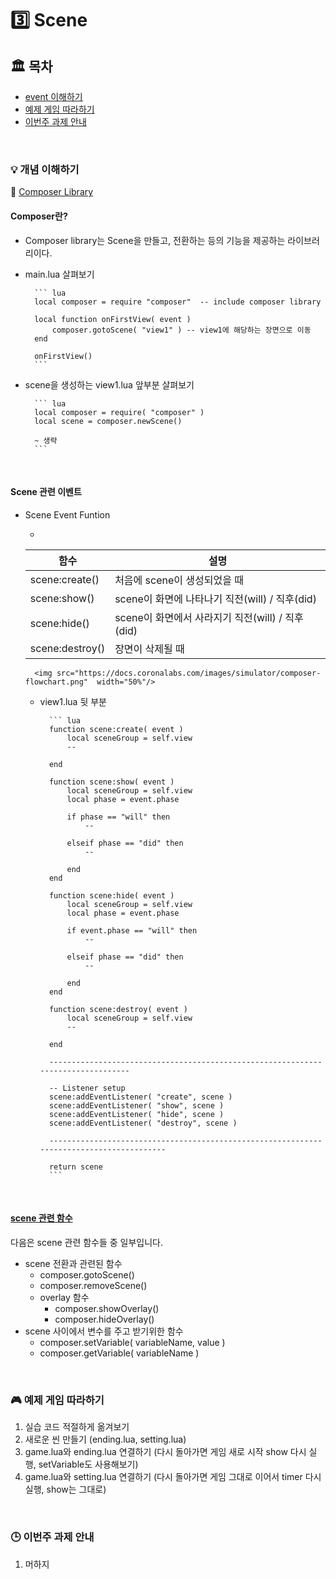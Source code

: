 # 3️⃣ Scene

## 🏛 목차
* [event 이해하기](#-event-이해하기)
* [예제 게임 따라하기](#-예제-게임-따라하기)
* [이번주 과제 안내](#-이번주-과제-안내)

<br>

### 💡 개념 이해하기
🔗 [Composer Library](https://docs.coronalabs.com/guide/system/composer/index.html)
#### Composer란?
* Composer library는 Scene을 만들고, 전환하는 등의 기능을 제공하는 라이브러리이다.

* main.lua 살펴보기

		``` lua  
		local composer = require "composer"  -- include composer library
		
		local function onFirstView( event )  
			composer.gotoScene( "view1" ) -- view1에 해당하는 장면으로 이동
		end  
	
		onFirstView()  
		```

* scene을 생성하는 view1.lua 앞부분 살펴보기 

		``` lua  
		local composer = require( "composer" )  
		local scene = composer.newScene()
	
		~ 생략  
		```
	
<br>
	
#### Scene 관련 이벤트
* Scene Event Funtion  

	- 
	| 함수 | 설명  |  
	| ---| --- |  
	| scene:create() | 처음에 scene이 생성되었을 때 |
	| scene:show() | scene이 화면에 나타나기 직전(will) / 직후(did) |
	| scene:hide() |  scene이 화면에서 사라지기 직전(will) / 직후(did)|
	| scene:destroy() | 장면이 삭제될 때 |

		<img src="https://docs.coronalabs.com/images/simulator/composer-flowchart.png"  width="50%"/>

	- view1.lua 뒷 부분  
	
			``` lua  
			function scene:create( event )
				local sceneGroup = self.view
				--
		
			end
		
			function scene:show( event )
				local sceneGroup = self.view
				local phase = event.phase
				
				if phase == "will" then
					--
		
				elseif phase == "did" then
					--
		
				end	
			end
		
			function scene:hide( event )
				local sceneGroup = self.view
				local phase = event.phase
				
				if event.phase == "will" then
					--
		
				elseif phase == "did" then
					--
		
				end
			end
		
			function scene:destroy( event )
				local sceneGroup = self.view
				--
		
			end
		
			---------------------------------------------------------------------------------
		
			-- Listener setup
			scene:addEventListener( "create", scene )
			scene:addEventListener( "show", scene )
			scene:addEventListener( "hide", scene )
			scene:addEventListener( "destroy", scene )
		
			-----------------------------------------------------------------------------------------
		
			return scene
			```
	
<br>
	
#### [scene 관련 함수](https://docs.coronalabs.com/api/library/composer/index.html)
다음은 scene 관련 함수들 중 일부입니다.

* scene 전환과 관련된 함수
	- composer.gotoScene()
	- composer.removeScene()
	- overlay 함수
		+ composer.showOverlay()
		+ composer.hideOverlay()
* scene 사이에서 변수를 주고 받기위한 함수
	+ composer.setVariable( variableName, value )
	- composer.getVariable( variableName )
	
<br>

### 🎮 예제 게임 따라하기
1. 실습 코드 적절하게 옮겨보기
2. 새로운 씬 만들기 (ending.lua, setting.lua)
3. game.lua와 ending.lua 연결하기 (다시 돌아가면 게임 새로 시작 show 다시 실행, setVariable도 사용해보기)
4. game.lua와 setting.lua 연결하기 (다시 돌아가면 게임 그대로 이어서 timer 다시 실행, show는 그대로)

<br>

### 🕒 이번주 과제 안내
1. 머하지